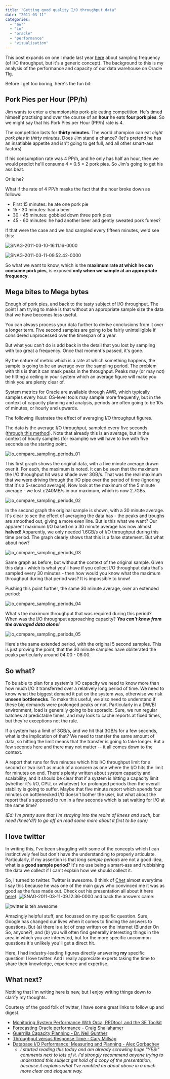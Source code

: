 ```yaml
---
title: "Getting good quality I/O throughput data"
date: "2011-03-11"
categories: 
  - "awr"
  - "io"
  - "oracle"
  - "performance"
  - "visualisation"
---
```


This post expands on one I made last year [here](/2010/09/14/the-danger-of-averages-measuring-i/o-throughput/) about sampling frequency (of I/O throughput, but it's a generic concept). The background to this is my analysis of the performance and capacity of our data warehouse on Oracle 11g.

Before I get too boring, here's the fun bit:

## Pork Pies per Hour (PP/h)

Jim wants to enter a championship pork-pie eating competition. He's timed himself practising and over the course of an **hour** he eats **four pork pies**. So we might say that his Pork Pies per Hour (PP/h) rate is 4.

The competition lasts for **thirty minutes**. The world champion can eat _eight pork pies in thirty minutes_. Does Jim stand a chance? (let's pretend he has an insatiable appetite and isn't going to get full, and all other smart-ass factors)

If his consumption rate was 4 PP/h, and he only has half an hour, then we would predict he'll consume 4 \* 0.5 = 2 pork pies. So Jim's going to get his ass beat.

Or is he?

What if the rate of 4 PP/h masks the fact that the hour broke down as follows:

- First 15 minutes: he ate one pork pie
- 15 - 30 minutes: had a beer
- 30 - 45 minutes: gobbled down three pork pies
- 45 - 60 minutes: he had another beer and gently sweated pork fumes?

If that were the case and we had sampled every fifteen minutes, we'd see this:

![](/images/rnm1978/snag-2011-03-10-16-11-16-0000.png "SNAG-2011-03-10-16.11.16-0000")

![](/images/rnm1978/snag-2011-03-11-09-52-42-0000.png "SNAG-2011-03-11-09.52.42-0000")

So what we want to know, which is the **maximum rate at which he can consume pork pies**, is exposed **only when we sample at an appropriate frequency.**

## Mega bites to Mega bytes

Enough of pork pies, and back to the tasty subject of I/O throughput. The point I am trying to make is that without an appropriate sample size the data that we have becomes less useful.

You can always process your data further to derive conclusions from it over a longer term. Five second samples are going to be fairly unintelligible if considered unprocessed over the timespan of a year.

But what you can't do is add back in the detail that you lost by sampling with too great a frequency. Once that moment's passed, it's gone.

By the nature of metric which is a rate at which something happens, the sample is going to be an average over the sampling period. The problem with this is that it can mask peaks in the throughput. Peaks may (or may not) be hitting a ceiling in your system which an average figure will make you think you are plenty clear of.

System metrics for Oracle are available through AWR, which typically samples every hour. OS-level tools may sample more frequently, but in the context of capacity planning and analysis, periods are often going to be 10s of minutes, or hourly and upwards.

The following illustrates the effect of averaging I/O throughput figures.

The data is the average I/O throughput, sampled every five seconds ([through this method](/2011/03/09/comparing-methods-for-recording-i/o-vsysstat-vs-hp-measureware/)). Note that already this is an average, but in the context of hourly samples (for example) we will have to live with five seconds as the starting point.

![](/images/rnm1978/io_compare_sampling_periods_01.png "io_compare_sampling_periods_01")

This first graph shows the original data, with a five minute average drawn over it. For each, the maximum is noted. It can be seen that the maximum the I/O throughput hit was a shade over 3GB/s. That was the real maximum that we were driving through the I/O pipe over the period of time (ignoring that it's a 5-second average). Now look at the maximum of the 5 minute average - we lost c240MB/s in our maximum, which is now 2.7GBs.

![](/images/rnm1978/io_compare_sampling_periods_02.png "io_compare_sampling_periods_02")

In the second graph the original sample is shown, with a 30 minute average. It's clear to see the effect of averaging the data has - the peaks and troughs are smoothed out, giving a more even line. But is this what we want? Our apparent maximum I/O based on a 30 minute average has now almost **halved**! Apparently, we only needed 1.6GB/s of I/O throughput during this time period. The graph clearly shows that this is a false statement. But what about now?

![](/images/rnm1978/io_compare_sampling_periods_03.png "io_compare_sampling_periods_03")

Same graph as before, but without the context of the original sample. Given this data - which is what you'll have if you collect I/O throughput data that's sampled every 30 minutes - then how would you know what the maximum throughput during that period was? It is impossible to know!

Pushing this point further, the same 30 minute average, over an extended period:

![](/images/rnm1978/io_compare_sampling_periods_04.png "io_compare_sampling_periods_04")

What's the maximum throughput that was required during this period? When was the I/O throughput approaching capacity? **_You can't know from the averaged data alone!_**

![](/images/rnm1978/io_compare_sampling_periods_05.png "io_compare_sampling_periods_05")

Here's the same extended period, with the original 5 second samples. This is just proving the point, that the 30 minute samples have obliterated the peaks particularly around 04:00 - 06:00.

## So what?

To be able to plan for a system's I/O capacity we need to know more than how much I/O it transferred over a relatively long period of time. We need to know what the biggest demand it put on the system was, otherwise we risk **unseen bottlenecks**. To make this useful, we also need to understand if these big demands were prolonged peaks or not. Particularly in a DW/BI environment, load is generally going to be sporadic. Sure, we run regular batches at predictable times, and may look to cache reports at fixed times, but they're exceptions not the rule.

If a system has a limit of 3GB/s, and we hit that 3GB/s for a few seconds, what is the implication of that? We need to transfer the same amount of data, so hitting the limit means that the transfer is going to take longer. But a few seconds here and there may not matter -- it all comes down to the context.

A report that runs for five minutes which hits I/O throughput limit for a second or two isn't as much of a concern as one where the I/O hits the limit for minutes on end. There's plenty written about system capacity and scalability, and it should be clear that if a system is hitting a capacity limit (whether it's I/O, CPU, or whatever) for prolonged periods then the overall stability is going to suffer. Maybe that five minute report which spends four minutes on bottlenecked I/O doesn't bother the user, but what about the report that's supposed to run in a few seconds which is sat waiting for I/O at the same time?

_(Ed: I'm pretty sure that I'm straying into the realm of knees and such, but need (knee'd?) to go off an read some more about it first to be sure)_

## I love twitter

In writing this, I've been struggling with some of the concepts which I can instinctively feel but don't have the understanding to properly articulate. Particularly, if my assertion is that _long sample periods_ are not a good idea, what is a **good sample period**? It's no use being a smart-ass and rubbishing the data we collect if I can't explain how we should collect it.

So, I turned to twitter. Twitter is awesome. (I think of [Chet](http://www.oraclenerd.com) almost everytime I say this because he was one of the main guys who convinced me it was as good as the fuss made out. Check out his presentation all about it here [here](http://www.oraclenerd.com/2010/12/fun-day.html)). ![](/images/rnm1978/snag-2011-03-11-09-12-36-0000.png "SNAG-2011-03-11-09.12.36-0000") and back the answers came:

![twitter is teh awesome](/images/rnm1978/snag-2011-03-11-10-20-56-0000.png "SNAG-2011-03-11-10.20.56-0000")

Amazingly helpful stuff, and focussed on my specific question. Sure, Google has changed our lives when it comes to finding the answers to questions. But (a) there is a lot of crap written on the internet (Blunder On So, anyone?), and (b) you will often find generally interesting things in the area in which you are interested, but for the more specific uncommon questions it's unlikely you'll get a direct hit.

Here, I had industry-leading figures directly answering **my** specific question! I love twitter. And I really appreciate experts taking the time to share their knowledge, experience and expertise.

## What next?

Nothing that I'm writing here is new, but I enjoy writing things down to clarify my thoughts.

Courtesy of the good folk of twitter, I have some great links to follow up and digest.

- [Monitoring System Performance With Orca, RRDtool, and the SE Toolkit](http://www.sun.com/bigadmin/features/articles/orca.jsp)
- [Forecasting Oracle performance - Craig Shallahamer](http://apress.com/book/view/1590598024)
- [Guerrilla Capacity Planning - Dr. Neil Gunther](http://www.perfdynamics.com/iBook/gcap.html)
- [Throughput versus Response Time - Cary Millsap](http://carymillsap.blogspot.com/2009/02/throughput-versus-response-time.html)
- [Database I/O Performance: Measuring and Planning - Alex Gorbachev](http://www.hotsos.com/sym11/sym_speakers_gorbachev.html)
    - _I started reading this today and am already scrawling huge "YES!" comments next to lots of it. I'd strongly recommend anyone trying to understand this subject get hold of a copy of the presentation, because it explains what I've rambled on about above in a much more clear and eloquent way._
